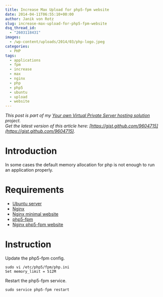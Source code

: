 ```yaml
---
title: Increase Max Upload for php5-fpm website
date: 2014-04-11T06:55:10+00:00
author: Janik von Rotz
slug: increase-max-upload-for-php5-fpm-website
dsq_thread_id:
  - "2603118431"
images:
  - /wp-content/uploads/2014/03/php-logo.jpeg
categories:
  - PHP
tags:
  - applications
  - fpm
  - increase
  - max
  - nginx
  - php
  - php5
  - ubuntu
  - upload
  - website
---
```

*This post is part of my [Your own Virtual Private Server hosting solution](https://janikvonrotz.ch/your-own-virtual-private-server-hosting-solution/) project.*  
*Get the latest version of this article here: [https://gist.github.com/9604715](https://gist.github.com/9604715).*  

# Introduction

In some cases the default memory allocation for php is not enough to run an application properly.
<!--more-->
# Requirements

* [Ubuntu server](https://janikvonrotz.ch/2014/03/13/deploy-ubuntu-server/)
* [Nginx](https://janikvonrotz.ch/2014/03/31/install-nginx/)
* [Nginx minimal website](https://janikvonrotz.ch/2014/04/01/nginx-minimal-website/)
* [php5-fpm](https://janikvonrotz.ch/2014/03/20/install-php5-fpm/)
* [Nginx php5-fpm website](https://janikvonrotz.ch/2014/04/11/install-nginx-php5-fpm-website/)

# Instruction

Update the php5-fpm config.

    sudo vi /etc/php5/fpm/php.ini
    Set memory_limit = 512M

Restart the php5-fpm service.

    sudo service php5-fpm restart
    